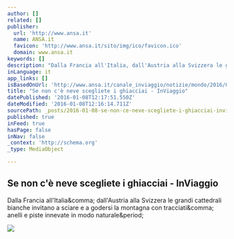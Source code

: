 ```yaml
---
author: []
related: []
publisher:
  url: 'http://www.ansa.it'
  name: ANSA.it
  favicon: 'http://www.ansa.it/sito/img/ico/favicon.ico'
  domain: www.ansa.it
keywords: []
description: "Dalla Francia all'Italia, dall'Austria alla Svizzera le grandi cattedrali bianche invitano a sciare e a godersi la montagna con tracciati, anelli e piste innevate in modo naturale."
inLanguage: it
app_links: []
isBasedOnUrl: 'http://www.ansa.it/canale_inviaggio/notizie/mondo/2016/01/07/se-non-ce-neve-scegliete-i-ghiacciai_256d0c1e-dda9-45b6-ab51-646e6f3f8a5b.html'
title: "Se non c'è neve scegliete i ghiacciai - InViaggio"
datePublished: '2016-01-08T12:17:51.550Z'
dateModified: '2016-01-08T12:16:14.711Z'
sourcePath: _posts/2016-01-08-se-non-ce-neve-scegliete-i-ghiacciai-inviaggio.md
published: true
inFeed: true
hasPage: false
inNav: false
_context: 'http://schema.org'
_type: MediaObject

---
```

<article style=""><h1>Se non c'è neve scegliete i ghiacciai - InViaggio</h1><p>Dalla Francia all'Italia&amp;comma; dall'Austria alla Svizzera le grandi cattedrali bianche invitano a sciare e a godersi la montagna con tracciati&amp;comma; anelli e piste innevate in modo naturale&amp;period;</p><img src="http://www.ansa.it/webimages/ch_700/2016/1/7/89ff584fe5793f5344b39dd7ce4f55c2.jpg" /></article>